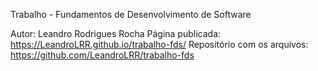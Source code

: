 Trabalho - Fundamentos de Desenvolvimento de Software

Autor: Leandro Rodrigues Rocha
Página publicada:  
https://LeandroLRR.github.io/trabalho-fds/
Repositório com os arquivos:  
https://github.com/LeandroLRR/trabalho-fds
